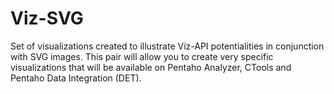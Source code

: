# Viz-SVG

Set of visualizations created to illustrate Viz-API potentialities in conjunction with SVG images. This pair will allow you to create very specific visualizations that will be available on Pentaho Analyzer, CTools and Pentaho Data Integration (DET).